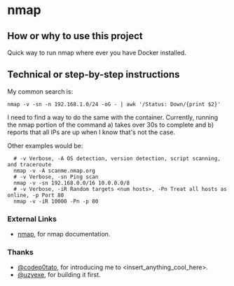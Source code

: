 # nmap 


## How or why to use this project

Quick way to run nmap where ever you have Docker installed.

## Technical or step-by-step instructions

My common search is:
```
nmap -v -sn -n 192.168.1.0/24 -oG - | awk '/Status: Down/{print $2}'
```

I need to find a way to do the same with the container. Currently, running the nmap portion of the command a) takes over 30s to complete and b) reports that all IPs are up when I know that's not the case.

Other examples would be:
```
  # -v Verbose, -A OS detection, version detection, script scanning, and traceroute
  nmap -v -A scanme.nmap.org
  # -v Verbose, -sn Ping scan
  nmap -v -sn 192.168.0.0/16 10.0.0.0/8
  # -v Verbose, -iR Random targets <num hosts>, -Pn Treat all hosts as online, -p Port 80
  nmap -v -iR 10000 -Pn -p 80
```

### External Links

- [nmap](http://nmap.org), for nmap documentation.


### Thanks

- [@codep0tato](https://github.com/codep0tato), for introducing me to <insert_anything_cool_here>. 
- [@uzyexe](https://github.com/uzyexe), for building it first.
